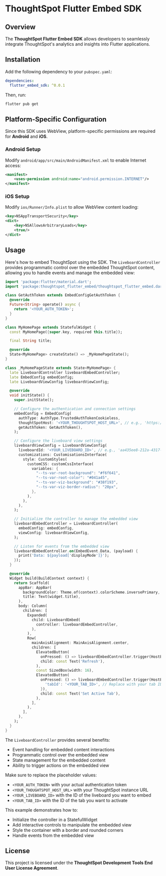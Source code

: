 # ThoughtSpot Flutter Embed SDK

## Overview

The **ThoughtSpot Flutter Embed SDK** allows developers to seamlessly integrate ThoughtSpot's analytics and insights into Flutter applications.

## Installation

Add the following dependency to your `pubspec.yaml`:

```yaml
dependencies:
  flutter_embed_sdk: ^0.0.1
```

Then, run:

```sh
flutter pub get
```

## Platform-Specific Configuration

Since this SDK uses WebView, platform-specific permissions are required for **Android** and **iOS**.

### Android Setup

Modify `android/app/src/main/AndroidManifest.xml` to enable Internet access:

```xml
<manifest>
    <uses-permission android:name="android.permission.INTERNET"/>
</manifest>
```

### iOS Setup

Modify `ios/Runner/Info.plist` to allow WebView content loading:

```xml
<key>NSAppTransportSecurity</key>
<dict>
    <key>NSAllowsArbitraryLoads</key>
    <true/>
</dict>
```

## Usage

Here's how to embed ThoughtSpot using the SDK. The `LiveboardController` provides programmatic control over the embedded ThoughtSpot content, allowing you to handle events and manage the embedded view:

```dart
import 'package:flutter/material.dart';
import 'package:thoughtspot_flutter_embed/thoughtspot_flutter_embed.dart';

class GetAuthToken extends EmbedConfigGetAuthToken {
  @override
  Future<String> operate() async {
    return '<YOUR_AUTH_TOKEN>';
  }
}

class MyHomePage extends StatefulWidget {
  const MyHomePage({super.key, required this.title});

  final String title;

  @override
  State<MyHomePage> createState() => _MyHomePageState();
}

class _MyHomePageState extends State<MyHomePage> {
  late LiveboardController liveboardEmbedController;
  late EmbedConfig embedConfig;
  late LiveboardViewConfig liveboardViewConfig;

  @override
  void initState() {
    super.initState();

    // Configure the authentication and connection settings
    embedConfig = EmbedConfig(
      authType: AuthType.TrustedAuthTokenCookieless,
      thoughtSpotHost: '<YOUR_THOUGHTSPOT_HOST_URL>', // e.g., 'https://your-instance.thoughtspot.cloud'
      getAuthToken: GetAuthToken(),
    );

    // Configure the liveboard view settings
    liveboardViewConfig = LiveboardViewConfig(
      liveboardId: '<YOUR_LIVEBOARD_ID>', // e.g., 'aa435ee8-212a-4317-8be8-ee85b4b6cfb9'
      customizations: CustomisationsInterface(
        style: CustomStyles(
          customCSS: customCssInterface(
            variables: {
              "--ts-var-root-background": "#f6f641",
              "--ts-var-root-color": "#041a45",
              "--ts-var-viz-background": "#38f193",
              "--ts-var-viz-border-radius": "20px",
            },
          ),
        ),
      ),
    );

    // Initialize the controller to manage the embedded view
    liveboardEmbedController = LiveboardController(
      embedConfig: embedConfig,
      viewConfig: liveboardViewConfig,
    );

    // Listen for events from the embedded view
    liveboardEmbedController.on(EmbedEvent.Data, (payload) {
      print('Data: ${payload['displayMode']}');
    });
  }

  @override
  Widget build(BuildContext context) {
    return Scaffold(
      appBar: AppBar(
        backgroundColor: Theme.of(context).colorScheme.inversePrimary,
        title: Text(widget.title),
      ),
      body: Column(
        children: [
          Expanded(
            child: LiveboardEmbed(
              controller: liveboardEmbedController,
            ),
          ),
          Row(
            mainAxisAlignment: MainAxisAlignment.center,
            children: [
              ElevatedButton(
                onPressed: () => liveboardEmbedController.trigger(HostEvent.Reload),
                child: const Text('Refresh'),
              ),
              const SizedBox(width: 16),
              ElevatedButton(
                onPressed: () => liveboardEmbedController.trigger(HostEvent.SetActiveTab, {
                  'tabId': '<YOUR_TAB_ID>', // Replace with your tab ID
                }),
                child: const Text('Set Active Tab'),
              ),
            ],
          ),
        ],
      ),
    );
  }
}
```

The `LiveboardController` provides several benefits:

- Event handling for embedded content interactions
- Programmatic control over the embedded view
- State management for the embedded content
- Ability to trigger actions on the embedded view

Make sure to replace the placeholder values:

- `<YOUR_AUTH_TOKEN>` with your actual authentication token
- `<YOUR_THOUGHTSPOT_HOST_URL>` with your ThoughtSpot instance URL
- `<YOUR_LIVEBOARD_ID>` with the ID of the liveboard you want to embed
- `<YOUR_TAB_ID>` with the ID of the tab you want to activate

This example demonstrates how to:

- Initialize the controller in a StatefulWidget
- Add interactive controls to manipulate the embedded view
- Style the container with a border and rounded corners
- Handle events from the embedded view

## License

This project is licensed under the **ThoughtSpot Development Tools End User License Agreement**.
